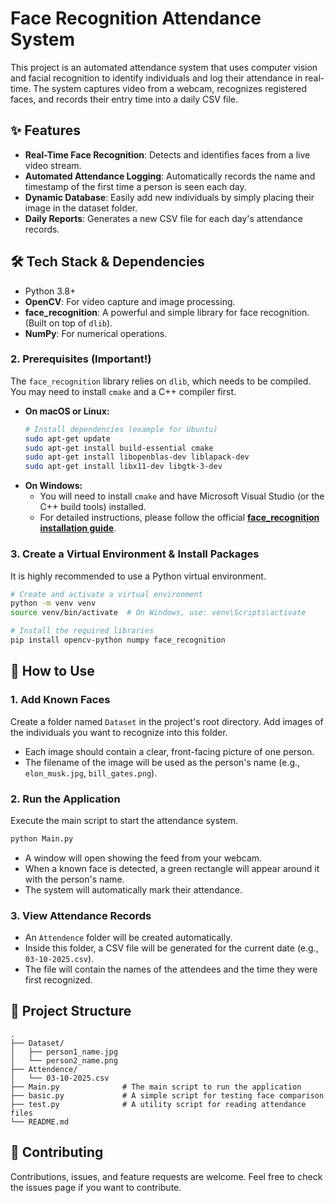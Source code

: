 
# Face Recognition Attendance System

This project is an automated attendance system that uses computer vision and facial recognition to identify individuals and log their attendance in real-time. The system captures video from a webcam, recognizes registered faces, and records their entry time into a daily CSV file.

## ✨ Features

  * **Real-Time Face Recognition**: Detects and identifies faces from a live video stream.
  * **Automated Attendance Logging**: Automatically records the name and timestamp of the first time a person is seen each day.
  * **Dynamic Database**: Easily add new individuals by simply placing their image in the dataset folder.
  * **Daily Reports**: Generates a new CSV file for each day's attendance records.

## 🛠️ Tech Stack & Dependencies

  * Python 3.8+
  * **OpenCV**: For video capture and image processing.
  * **face\_recognition**: A powerful and simple library for face recognition. (Built on top of `dlib`).
  * **NumPy**: For numerical operations.


### 2\. Prerequisites (Important\!)

The `face_recognition` library relies on `dlib`, which needs to be compiled. You may need to install `cmake` and a C++ compiler first.

  * **On macOS or Linux:**
    ```bash
    # Install dependencies (example for Ubuntu)
    sudo apt-get update
    sudo apt-get install build-essential cmake
    sudo apt-get install libopenblas-dev liblapack-dev
    sudo apt-get install libx11-dev libgtk-3-dev
    ```
  * **On Windows:**
      * You will need to install `cmake` and have Microsoft Visual Studio (or the C++ build tools) installed.
      * For detailed instructions, please follow the official **[face\_recognition installation guide](https://www.google.com/search?q=https://github.com/ageitgey/face_recognition%23installation)**.

### 3\. Create a Virtual Environment & Install Packages

It is highly recommended to use a Python virtual environment.

```bash
# Create and activate a virtual environment
python -m venv venv
source venv/bin/activate  # On Windows, use: venv\Scripts\activate

# Install the required libraries
pip install opencv-python numpy face_recognition
```

## 🚀 How to Use

### 1\. Add Known Faces

Create a folder named `Dataset` in the project's root directory. Add images of the individuals you want to recognize into this folder.

  * Each image should contain a clear, front-facing picture of one person.
  * The filename of the image will be used as the person's name (e.g., `elon_musk.jpg`, `bill_gates.png`).

### 2\. Run the Application

Execute the main script to start the attendance system.

```bash
python Main.py
```

  * A window will open showing the feed from your webcam.
  * When a known face is detected, a green rectangle will appear around it with the person's name.
  * The system will automatically mark their attendance.

### 3\. View Attendance Records

  * An `Attendence` folder will be created automatically.
  * Inside this folder, a CSV file will be generated for the current date (e.g., `03-10-2025.csv`).
  * The file will contain the names of the attendees and the time they were first recognized.

## 📂 Project Structure

```
.
├── Dataset/
│   ├── person1_name.jpg
│   └── person2_name.png
├── Attendence/
│   └── 03-10-2025.csv
├── Main.py              # The main script to run the application
├── basic.py             # A simple script for testing face comparison
├── test.py              # A utility script for reading attendance files
└── README.md
```

## 🤝 Contributing

Contributions, issues, and feature requests are welcome. Feel free to check the issues page if you want to contribute.
